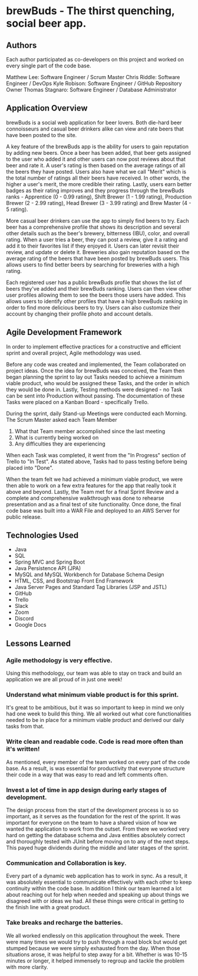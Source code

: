 # brewBuds - The thirst quenching, social beer app.

## Authors
Each author participated as co-developers on this project and worked on every single part of the code base.

Matthew Lee: Software Engineer / Scrum Master
Chris Riddle: Software Engineer / DevOps
Kyle Robison: Software Engineer / GitHub Repository Owner
Thomas Stagnaro: Software Engineer / Database Administrator

## Application Overview
brewBuds is a social web application for beer lovers. Both die-hard beer connoisseurs and casual beer drinkers alike can view and rate beers that have been posted to the site.

A key feature of the brewBuds app is the ability for users to gain reputation by adding new beers. Once a beer has been added, that beer gets assigned to the user who added it and other users can now post reviews about that beer and rate it. A user's rating is then based on the average ratings of all the beers they have posted. Users also have what we call "Merit" which is the total number of ratings all their beers have received. In other words, the higher a user's merit, the more credible their rating. Lastly, users earn better badges as their rating improves and they progress through the brewBuds ranks - Apprentice (0 - 0.99 rating), Shift Brewer (1 - 1.99 rating), Production Brewer (2 - 2.99 rating), Head Brewer (3 - 3.99 rating) and Brew Master (4 - 5 rating).

More casual beer drinkers can use the app to simply find beers to try. Each beer has a comprehensive profile that shows its description and several other details such as the beer's brewery, bitterness (IBU), color, and overall rating. When a user tries a beer, they can post a review, give it a rating and add it to their favorites list if they enjoyed it. Users can later revisit their review, and update or delete it. Breweries also gain reputation based on the average rating of the beers that have been posted by brewBuds users. This allows users to find better beers by searching for breweries with a high rating.

Each registered user has a public brewBuds profile that shows the list of beers they've added and their brewBuds ranking. Users can then view other user profiles allowing them to see the beers those users have added. This allows users to identify other profiles that have a high brewBuds ranking in order to find more delicious beers to try. Users can also customize their account by changing their profile photo and account details.

## Agile Development Framework
In order to implement effective practices for a constructive and efficient sprint and overall project, Agile methodology was used.

Before any code was created and implemented, the Team collaborated on project ideas. Once the idea for brewBuds was conceived, the Team then began planning the sprint to lay out Tasks needed to achieve a minimum viable product, who would be assigned these Tasks, and the order in which they would be done in. Lastly, Testing methods were designed - no Task can be sent into Production without passing. The documentation of these Tasks were placed on a Kanban Board - specifically Trello.

During the sprint, daily Stand-up Meetings were conducted each Morning. The Scrum Master asked each Team Member
1. What that Team member accomplished since the last meeting
2. What is currently being worked on
3. Any difficulties they are experiencing

When each Task was completed, it went from the "In Progress" section of Trello to "In Test". As stated above, Tasks had to pass testing before being placed into "Done".

When the team felt we had achieved a minimum viable product, we were then able to work on a few extra features for the app that really took it above and beyond. Lastly, the Team met for a final Sprint Review and a complete and comprehensive walkthrough was done to rehearse presentation and as a final test of site functionality. Once done, the final code base was built into a WAR File and deployed to an AWS Server for public release.

## Technologies Used
* Java
* SQL
* Spring MVC and Spring Boot
* Java Persistence API (JPA)
* MySQL and MySQL Workbench for Database Schema Design
* HTML, CSS, and Bootstrap Front End Framework
* Java Server Pages and Standard Tag Libraries (JSP and JSTL)
* GitHub
* Trello
* Slack
* Zoom
* Discord
* Google Docs

## Lessons Learned
### Agile methodology is very effective.
Using this methodology, our team was able to stay on track and build an application we are all proud of in just one week!

### Understand what minimum viable product is for this sprint.
It's great to be ambitious, but it was so important to keep in mind we only had one week to build this thing. We all worked out what core functionalities needed to be in place for a minimum viable product and derived our daily tasks from that.

### Write clean and readable code. Code is read more often than it's written!
As mentioned, every member of the team worked on every part of the code base. As a result, is was essential for productivity that everyone structure their code in a way that was easy to read and left comments often.

### Invest a lot of time in app design during early stages of development.
The design process from the start of the development process is so so important, as it serves as the foundation for the rest of the sprint. It was important for everyone on the team to have a shared vision of how we wanted the application to work from the outset. From there we worked very hard on getting the database schema and Java entities absolutely correct and thoroughly tested with JUnit before moving on to any of the next steps. This payed huge dividends during the middle and later stages of the sprint.

### Communication and Collaboration is key.
Every part of a dynamic web application has to work in sync. As a result, it was absolutely essential to communicate effectively with each other to keep continuity within the code base. In addition I think our team learned a lot about reaching out for help when needed and speaking up about things we disagreed with or ideas we had. All these things were critical in getting to the finish line with a great product.

### Take breaks and recharge the batteries.
We all worked endlessly on this application throughout the week. There were many times we would try to push through a road block but would get stumped because we were simply exhausted from the day. When those situations arose, it was helpful to step away for a bit. Whether is was 10-15 minutes or longer, it helped immensely to regroup and tackle the problem with more clarity.
